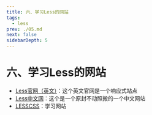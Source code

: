 ```yaml
---
title: 六、学习Less的网站
tags: 
  - less
prev: ./05.md
next: false
sidebarDepth: 5
---
```

# 六、学习Less的网站

- [Less官网（英文）](http://lesscss.org/)：这个英文官网是一个响应式站点
- [Less中文网](http://lesscss.cn/)：这个是一个原封不动照搬的一个中文网站
- [LESSCSS](http://www.1024i.com/demo/less/index.html)：学习网站

<Vssue :options="{ locale: 'zh' }"/>